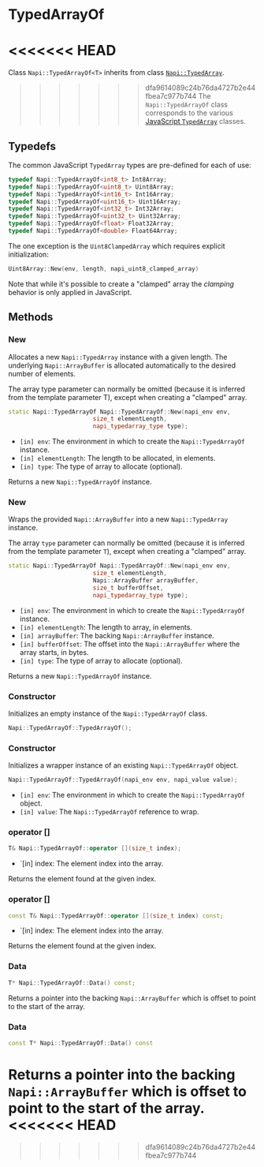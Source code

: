# TypedArrayOf

<<<<<<< HEAD
=======
Class `Napi::TypedArrayOf<T>` inherits from class [`Napi::TypedArray`][].

>>>>>>> dfa9614089c24b76da4727b2e44fbea7c977b744
The `Napi::TypedArrayOf` class corresponds to the various
[JavaScript `TypedArray`](https://developer.mozilla.org/en-US/docs/Web/JavaScript/Reference/Global_Objects/TypedArray)
classes.

## Typedefs

The common JavaScript `TypedArray` types are pre-defined for each of use:

```cpp
typedef Napi::TypedArrayOf<int8_t> Int8Array;
typedef Napi::TypedArrayOf<uint8_t> Uint8Array;
typedef Napi::TypedArrayOf<int16_t> Int16Array;
typedef Napi::TypedArrayOf<uint16_t> Uint16Array;
typedef Napi::TypedArrayOf<int32_t> Int32Array;
typedef Napi::TypedArrayOf<uint32_t> Uint32Array;
typedef Napi::TypedArrayOf<float> Float32Array;
typedef Napi::TypedArrayOf<double> Float64Array;
```

The one exception is the `Uint8ClampedArray` which requires explicit
initialization:

```cpp
Uint8Array::New(env, length, napi_uint8_clamped_array)
```

Note that while it's possible to create a "clamped" array the _clamping_
behavior is only applied in JavaScript.

## Methods

### New

Allocates a new `Napi::TypedArray` instance with a given length. The underlying
`Napi::ArrayBuffer` is allocated automatically to the desired number of elements.

The array type parameter can normally be omitted (because it is inferred from
the template parameter T), except when creating a "clamped" array.

```cpp
static Napi::TypedArrayOf Napi::TypedArrayOf::New(napi_env env,
                        size_t elementLength,
                        napi_typedarray_type type);
```

- `[in] env`: The environment in which to create the `Napi::TypedArrayOf` instance.
- `[in] elementLength`: The length to be allocated, in elements.
- `[in] type`: The type of array to allocate (optional).

Returns a new `Napi::TypedArrayOf` instance.

### New

Wraps the provided `Napi::ArrayBuffer` into a new `Napi::TypedArray` instance.

The array `type` parameter can normally be omitted (because it is inferred from
the template parameter `T`), except when creating a "clamped" array.

```cpp
static Napi::TypedArrayOf Napi::TypedArrayOf::New(napi_env env,
                        size_t elementLength,
                        Napi::ArrayBuffer arrayBuffer,
                        size_t bufferOffset,
                        napi_typedarray_type type);
```

- `[in] env`: The environment in which to create the `Napi::TypedArrayOf` instance.
- `[in] elementLength`: The length to array, in elements.
- `[in] arrayBuffer`: The backing `Napi::ArrayBuffer` instance.
- `[in] bufferOffset`: The offset into the `Napi::ArrayBuffer` where the array starts,
                       in bytes.
- `[in] type`: The type of array to allocate (optional).

Returns a new `Napi::TypedArrayOf` instance.

### Constructor

Initializes an empty instance of the `Napi::TypedArrayOf` class.

```cpp
Napi::TypedArrayOf::TypedArrayOf();
```

### Constructor

Initializes a wrapper instance of an existing `Napi::TypedArrayOf` object.

```cpp
Napi::TypedArrayOf::TypedArrayOf(napi_env env, napi_value value);
```

- `[in] env`: The environment in which to create the `Napi::TypedArrayOf` object.
- `[in] value`: The `Napi::TypedArrayOf` reference to wrap.

### operator []

```cpp
T& Napi::TypedArrayOf::operator [](size_t index);
```

- `[in] index: The element index into the array.

Returns the element found at the given index.

### operator []

```cpp
const T& Napi::TypedArrayOf::operator [](size_t index) const;
```

- `[in] index: The element index into the array.

Returns the element found at the given index.

### Data

```cpp
T* Napi::TypedArrayOf::Data() const;
```

Returns a pointer into the backing `Napi::ArrayBuffer` which is offset to point to the
start of the array.

### Data

```cpp
const T* Napi::TypedArrayOf::Data() const
```

Returns a pointer into the backing `Napi::ArrayBuffer` which is offset to point to the
start of the array.
<<<<<<< HEAD
=======

[`Napi::TypedArray`]: ./typed_array.md
>>>>>>> dfa9614089c24b76da4727b2e44fbea7c977b744
